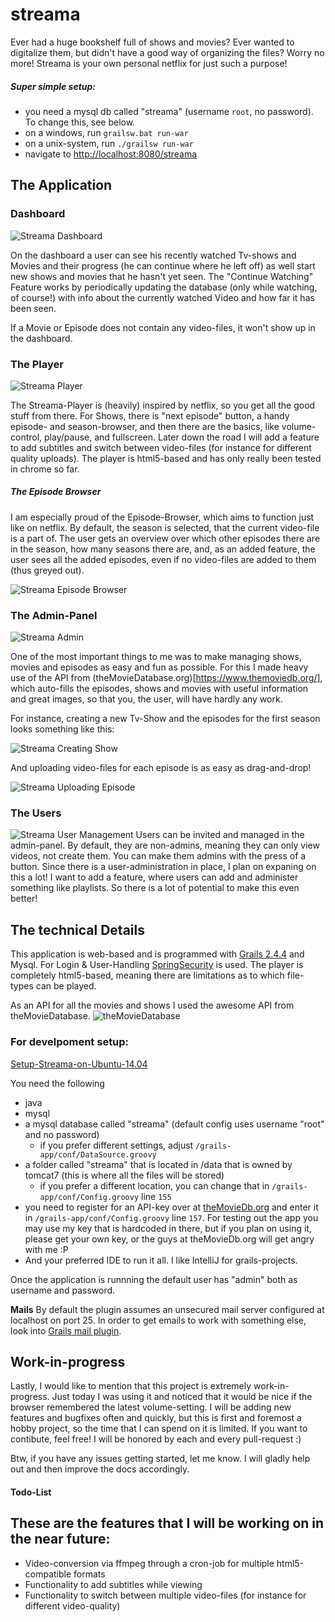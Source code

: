 # streama
Ever had a huge bookshelf full of shows and movies? Ever wanted to digitalize them, but didn't have a good way of organizing the files? Worry no more! Streama is your own personal netflix for just such a purpose! 

##### Super simple setup: 
- you need a mysql db called "streama" (username `root`, no password). To change this, see below. 
- on a windows, run `grailsw.bat run-war`
- on a unix-system, run `./grailsw run-war`
- navigate to [http://localhost:8080/streama](http://localhost:8080/streama)

## The Application

### Dashboard
![Streama Dashboard](http://new.tinygrab.com/d9072ef564654c6e245c442e9c7d95facd4b738538.png)

On the dashboard a user can see his recently watched Tv-shows and Movies and their progress (he can continue where he left off) as well start new shows and movies that he hasn't yet seen. The "Continue Watching" Feature works by periodically updating the database (only while watching, of course!) with info about the currently watched Video and how far it has been seen.

If a Movie or Episode does not contain any video-files, it won't show up in the dashboard.


### The Player
![Streama Player](http://new.tinygrab.com/d9072ef56407e5d1ac40fab040aedc398a9abb3609.png)

The Streama-Player is (heavily) inspired by netflix, so you get all the good stuff from there. For Shows, there is "next episode" button, a handy episode- and season-browser, and then there are the basics, like volume-control, play/pause, and fullscreen. 
Later down the road I will add a feature to add subtitles and switch between video-files (for instance for different quality uploads). 
The player is html5-based and has only really been tested in chrome so far.

##### The Episode Browser
I am especially proud of the Episode-Browser, which aims to function just like on netflix. By default, the season is selected, that the current video-file is a part of. The user gets an overview over which other episodes there are in the season, how many seasons there are, and, as an added feature, the user sees all the added episodes, even if no video-files are added to them (thus greyed out).

![Streama Episode Browser](http://i.imgur.com/MLE6TpH.gif)

### The Admin-Panel
![Streama Admin](http://new.tinygrab.com/d9072ef56484ebb444cc2fc7bc11f18e9f1706f68f.png)

One of the most important things to me was to make managing shows, movies and episodes as easy and fun as possible. For this I made heavy use of the API from (theMovieDatabase.org)[https://www.themoviedb.org/], which auto-fills the episodes, shows and movies with useful information and great images, so that you, the user, will have hardly any work. 

For instance, creating a new Tv-Show and the episodes for the first season looks something like this: 

![Streama Creating Show](http://i.imgur.com/TLptKdp.gif)


And uploading video-files for each episode is as easy as drag-and-drop! 


![Streama Uploading Episode](http://i.imgur.com/StgES0S.gif)

### The Users
![Streama User Management](http://new.tinygrab.com/d9072ef564717c22dde948c726144b1b707a607adc.png)
Users can be invited and managed in the admin-panel. By default, they are non-admins, meaning they can only view videos, not create them. You can make them admins with the press of a button. Since there is a user-administration in place, I plan on expaning on this a lot! I want to add a feature, where users can add and administer something like playlists. So there is a lot of potential to make this even better! 

## The technical Details
This application is web-based and is programmed with [Grails 2.4.4](https://grails.org/) and Mysql. For Login & User-Handling [SpringSecurity](http://projects.spring.io/spring-security/) is used. The player is completely html5-based, meaning there are limitations as to which file-types can be played. 

As an API for all the movies and shows I used the awesome API from theMovieDatabase. 
![theMovieDatabase](https://d3a8mw37cqal2z.cloudfront.net/images/header_v2.png)



### For develpoment setup: 
[Setup-Streama-on-Ubuntu-14.04](Setup-App-on-Ubuntu-14.04)

You need the following
- java
- mysql
- a mysql database called "streama" (default config uses username "root" and no password)
  - if you prefer different settings, adjust `/grails-app/conf/DataSource.groovy`
- a folder called "streama" that is located in /data that is owned by tomcat7 (this is where all the files will be stored) 
  - if you prefer a different location, you can change that in `/grails-app/conf/Config.groovy` line `155`
- you need to register for an API-key over at [theMovieDb.org](https://www.themoviedb.org/documentation/api) and enter it in `/grails-app/conf/Config.groovy` line `157`. For testing out the app you may use my key that is hardcoded in there, but if you plan on using it, please get your own key, or the guys at theMovieDb.org will get angry with me :P
- And your preferred IDE to run it all. I like IntelliJ for grails-projects.


Once the application is runnning the default user has "admin" both as username and password. 

**Mails**
By default the plugin assumes an unsecured mail server configured at localhost on port 25. In order to get emails to work with something else, look into [Grails mail plugin](http://grails.org/plugins/mail).




## Work-in-progress
Lastly, I would like to mention that this project is extremely work-in-progress. Just today I was using it and noticed that it would be nice if the browser remembered the latest volume-setting. 
I will be adding new features and bugfixes often and quickly, but this is first and foremost a hobby project, so the time that I can spend on it is limited. If you want to contibute, feel free! I will be honored by each and every pull-request :) 

Btw, if you have any issues getting started, let me know. I will gladly help out and then improve the docs accordingly. 

#### Todo-List
These are the features that I will be working on in the near future: 
- 
- Video-conversion via ffmpeg through a cron-job for multiple html5-compatible formats
- Functionality to add subtitles while viewing
- Functionality to switch between multiple video-files (for instance for different video-quality)
